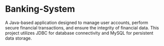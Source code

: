 # Banking-System
A Java-based application designed to manage user accounts, perform secure financial transactions, and ensure the integrity of financial data. This project utilizes JDBC for database connectivity and MySQL for persistent data storage.
